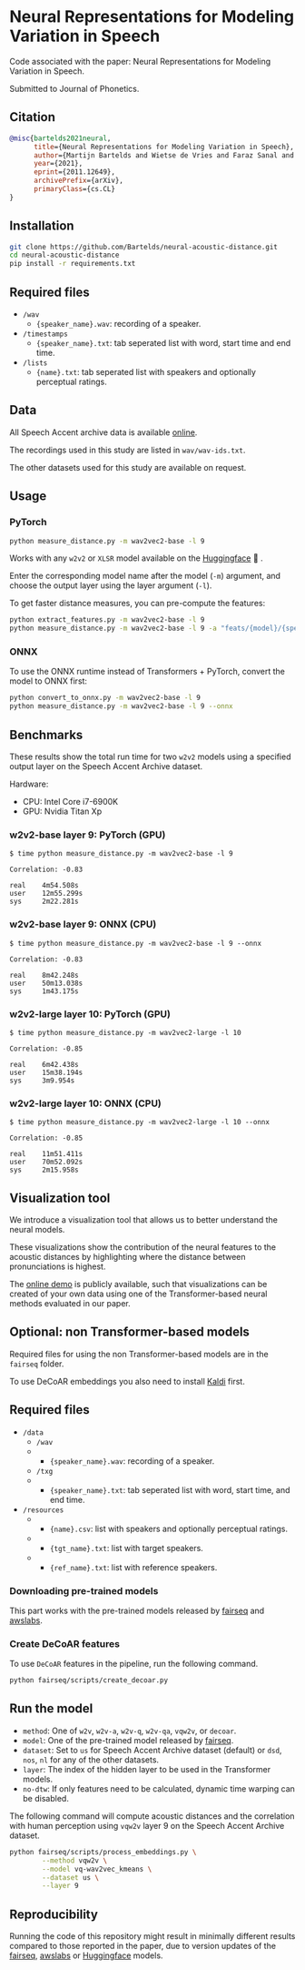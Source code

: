# Neural Representations for Modeling Variation in Speech
Code associated with the paper: Neural Representations for Modeling Variation in Speech.

Submitted to Journal of Phonetics.

## Citation

```bibtex
@misc{bartelds2021neural,
      title={Neural Representations for Modeling Variation in Speech}, 
      author={Martijn Bartelds and Wietse de Vries and Faraz Sanal and Caitlin Richter and Mark Liberman and Martijn Wieling},
      year={2021},
      eprint={2011.12649},
      archivePrefix={arXiv},
      primaryClass={cs.CL}
}
```

## Installation

```bash
git clone https://github.com/Bartelds/neural-acoustic-distance.git
cd neural-acoustic-distance
pip install -r requirements.txt
```

## Required files
 - `/wav`
   - `{speaker_name}.wav`: recording of a speaker.
 - `/timestamps`
   - `{speaker_name}.txt`: tab seperated list with word, start time and end time.
 - `/lists`
   - `{name}.txt`: tab seperated list with speakers and optionally perceptual ratings.

## Data

All Speech Accent archive data is available [online](https://accent.gmu.edu/).

The recordings used in this study are listed in `wav/wav-ids.txt`.

The other datasets used for this study are available on request.

## Usage

### PyTorch

```bash
python measure_distance.py -m wav2vec2-base -l 9
```

Works with any `w2v2` or `XLSR` model available on the [Huggingface](https://huggingface.co/models?search=wav2vec2) 🤗 .

Enter the corresponding model name after the model (`-m`) argument, and choose the output layer using the layer argument (`-l`).

To get faster distance measures, you can pre-compute the features:

```bash
python extract_features.py -m wav2vec2-base -l 9
python measure_distance.py -m wav2vec2-base -l 9 -a "feats/{model}/{speaker}/layer-{layer}.npy"
```

### ONNX
To use the ONNX runtime instead of Transformers + PyTorch, convert the model to ONNX first:

```bash
python convert_to_onnx.py -m wav2vec2-base -l 9
python measure_distance.py -m wav2vec2-base -l 9 --onnx
```

## Benchmarks
These results show the total run time for two `w2v2` models using a specified output layer on the Speech Accent Archive dataset.

Hardware:
 - CPU: Intel Core i7-6900K
 - GPU: Nvidia Titan Xp

### w2v2-base layer 9: PyTorch (GPU)
```
$ time python measure_distance.py -m wav2vec2-base -l 9

Correlation: -0.83

real    4m54.508s
user    12m55.299s
sys     2m22.281s
```

### w2v2-base layer 9: ONNX (CPU)
```
$ time python measure_distance.py -m wav2vec2-base -l 9 --onnx

Correlation: -0.83

real    8m42.248s
user    50m13.038s
sys     1m43.175s
```

### w2v2-large layer 10: PyTorch (GPU)
```
$ time python measure_distance.py -m wav2vec2-large -l 10

Correlation: -0.85

real    6m42.438s
user    15m38.194s
sys     3m9.954s
```

### w2v2-large layer 10: ONNX (CPU)
```
$ time python measure_distance.py -m wav2vec2-large -l 10 --onnx

Correlation: -0.85

real    11m51.411s
user    70m52.092s
sys     2m15.958s
```

## Visualization tool
We introduce a visualization tool that allows us to better understand the neural models. 

These visualizations show the contribution of the neural features to the acoustic distances by highlighting where the distance between pronunciations is highest.

The [online demo](https://colab.research.google.com/drive/193xTirkkgwzK9pDeYBPiQ0ehnVPJrtNn) is publicly available, such that visualizations can be created of your own data using one of the Transformer-based neural methods evaluated in our paper.

## Optional: non Transformer-based models
Required files for using the non Transformer-based models are in the `fairseq` folder.

To use DeCoAR embeddings you also need to install [Kaldi](https://github.com/kaldi-asr/kaldi) first.

## Required files
 - `/data`
   - `/wav`
   - - `{speaker_name}.wav`: recording of a speaker.
   - `/txg`
   - - `{speaker_name}.txt`: tab seperated list with word, start time, and end time.
 - `/resources`
   - - `{name}.csv`: list with speakers and optionally perceptual ratings.
   - - `{tgt_name}.txt`: list with target speakers.
   - - `{ref_name}.txt`: list with reference speakers.

### Downloading pre-trained models

This part works with the pre-trained models released by [fairseq](https://github.com/pytorch/fairseq/blob/master/examples/wav2vec/README.md) and [awslabs](https://github.com/awslabs/speech-representations).

### Create DeCoAR features

To use `DeCoAR` features in the pipeline, run the following command.

```bash
python fairseq/scripts/create_decoar.py
```

## Run the model

 - `method`: One of `w2v`, `w2v-a`, `w2v-q`, `w2v-qa`, `vqw2v`, or `decoar`.
 - `model`: One of the pre-trained model released by [fairseq](https://github.com/pytorch/fairseq/blob/master/examples/wav2vec/README.md).
 - `dataset`: Set to `us` for Speech Accent Archive dataset (default) or `dsd`, `nos`, `nl` for any of the other datasets.
 - `layer`: The index of the hidden layer to be used in the Transformer models.
 - `no-dtw`: If only features need to be calculated, dynamic time warping can be disabled.

The following command will compute acoustic distances and the correlation with human perception using `vqw2v` layer 9 on the Speech Accent Archive dataset.

```bash
python fairseq/scripts/process_embeddings.py \
        --method vqw2v \
        --model vq-wav2vec_kmeans \
        --dataset us \
        --layer 9
```

## Reproducibility

Running the code of this repository might result in minimally different results compared to those reported in the paper, due to version updates of the [fairseq](https://github.com/pytorch/fairseq/blob/master/examples/wav2vec/README.md), [awslabs](https://github.com/awslabs/speech-representations) or [Huggingface](https://huggingface.co/models?search=wav2vec2) models.

